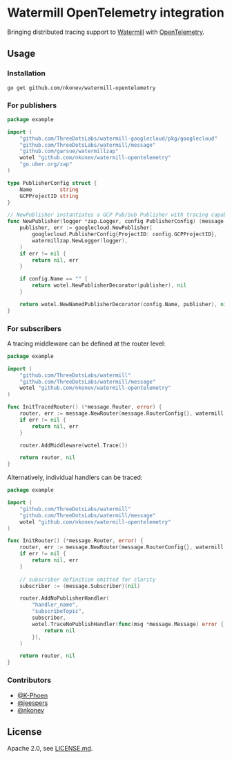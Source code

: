 # Watermill OpenTelemetry integration

Bringing distributed tracing support to [Watermill](https://watermill.io/) with [OpenTelemetry](https://opentelemetry.io/). 

## Usage

### Installation

```shell
go get github.com/nkonev/watermill-opentelemetry
```

### For publishers

```go
package example

import (
    "github.com/ThreeDotsLabs/watermill-googlecloud/pkg/googlecloud"
    "github.com/ThreeDotsLabs/watermill/message"
    "github.com/garsue/watermillzap"
    wotel "github.com/nkonev/watermill-opentelemetry"
    "go.uber.org/zap"
)

type PublisherConfig struct {
	Name         string
	GCPProjectID string
}

// NewPublisher instantiates a GCP Pub/Sub Publisher with tracing capabilities.
func NewPublisher(logger *zap.Logger, config PublisherConfig) (message.Publisher, error) {
	publisher, err := googlecloud.NewPublisher(
        googlecloud.PublisherConfig{ProjectID: config.GCPProjectID},
        watermillzap.NewLogger(logger),
    )
	if err != nil {
		return nil, err
	}

	if config.Name == "" {
		return wotel.NewPublisherDecorator(publisher), nil
	}

	return wotel.NewNamedPublisherDecorator(config.Name, publisher), nil
}
```

### For subscribers

A tracing middleware can be defined at the router level:

```go
package example

import (
	"github.com/ThreeDotsLabs/watermill"
	"github.com/ThreeDotsLabs/watermill/message"
    wotel "github.com/nkonev/watermill-opentelemetry"
)

func InitTracedRouter() (*message.Router, error) {
	router, err := message.NewRouter(message.RouterConfig{}, watermill.NopLogger{})
	if err != nil {
		return nil, err
	}

	router.AddMiddleware(wotel.Trace())

	return router, nil
}
```

Alternatively, individual handlers can be traced: 

```go
package example

import (
	"github.com/ThreeDotsLabs/watermill"
	"github.com/ThreeDotsLabs/watermill/message"
    wotel "github.com/nkonev/watermill-opentelemetry"
)

func InitRouter() (*message.Router, error) {
	router, err := message.NewRouter(message.RouterConfig{}, watermill.NopLogger{})
	if err != nil {
		return nil, err
	}
    
    // subscriber definition omitted for clarity
    subscriber := (message.Subscriber)(nil)

	router.AddNoPublisherHandler(
        "handler_name",
        "subscribeTopic",
        subscriber,
        wotel.TraceNoPublishHandler(func(msg *message.Message) error {
            return nil
        }),
    )

	return router, nil
}
```

### Contributors

- [@K-Phoen](https://github.com/K-Phoen)
- [@jeespers](https://github.com/jeespers)
- [@nkonev](https://github.com/nkonev)

## License

Apache 2.0, see [LICENSE.md](LICENSE.md).
